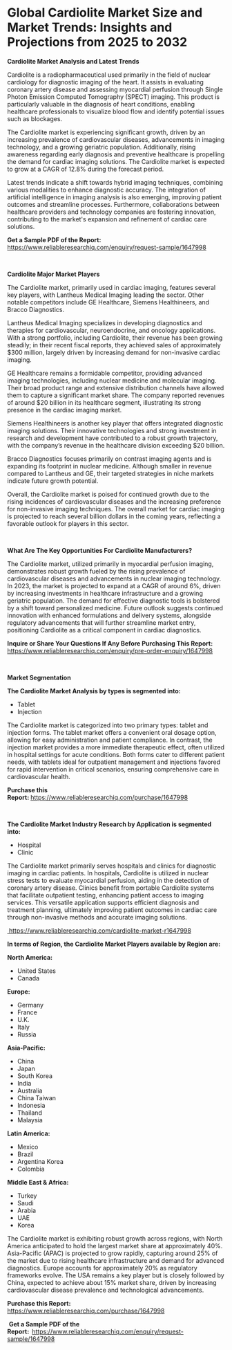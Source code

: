 <p><h1>Global Cardiolite Market Size and Market Trends: Insights and Projections from 2025 to 2032</h1></p><p><strong>Cardiolite Market Analysis and Latest Trends</strong></p>
<p><p>Cardiolite is a radiopharmaceutical used primarily in the field of nuclear cardiology for diagnostic imaging of the heart. It assists in evaluating coronary artery disease and assessing myocardial perfusion through Single Photon Emission Computed Tomography (SPECT) imaging. This product is particularly valuable in the diagnosis of heart conditions, enabling healthcare professionals to visualize blood flow and identify potential issues such as blockages.</p><p>The Cardiolite market is experiencing significant growth, driven by an increasing prevalence of cardiovascular diseases, advancements in imaging technology, and a growing geriatric population. Additionally, rising awareness regarding early diagnosis and preventive healthcare is propelling the demand for cardiac imaging solutions. The Cardiolite market is expected to grow at a CAGR of 12.8% during the forecast period. </p><p>Latest trends indicate a shift towards hybrid imaging techniques, combining various modalities to enhance diagnostic accuracy. The integration of artificial intelligence in imaging analysis is also emerging, improving patient outcomes and streamline processes. Furthermore, collaborations between healthcare providers and technology companies are fostering innovation, contributing to the market's expansion and refinement of cardiac care solutions.</p></p>
<p><strong>Get a Sample PDF of the Report:&nbsp;</strong> <a href="https://www.reliableresearchiq.com/enquiry/request-sample/1647998?utm_campaign=3166&utm_medium=2&utm_source=Github&utm_content=ia&utm_term=19042025&utm_id=cardiolite">https://www.reliableresearchiq.com/enquiry/request-sample/1647998</a></p>
<p>&nbsp;</p>
<p><strong>Cardiolite Major Market Players</strong></p>
<p><p>The Cardiolite market, primarily used in cardiac imaging, features several key players, with Lantheus Medical Imaging leading the sector. Other notable competitors include GE Healthcare, Siemens Healthineers, and Bracco Diagnostics.</p><p>Lantheus Medical Imaging specializes in developing diagnostics and therapies for cardiovascular, neuroendocrine, and oncology applications. With a strong portfolio, including Cardiolite, their revenue has been growing steadily; in their recent fiscal reports, they achieved sales of approximately $300 million, largely driven by increasing demand for non-invasive cardiac imaging.</p><p>GE Healthcare remains a formidable competitor, providing advanced imaging technologies, including nuclear medicine and molecular imaging. Their broad product range and extensive distribution channels have allowed them to capture a significant market share. The company reported revenues of around $20 billion in its healthcare segment, illustrating its strong presence in the cardiac imaging market.</p><p>Siemens Healthineers is another key player that offers integrated diagnostic imaging solutions. Their innovative technologies and strong investment in research and development have contributed to a robust growth trajectory, with the company’s revenue in the healthcare division exceeding $20 billion.</p><p>Bracco Diagnostics focuses primarily on contrast imaging agents and is expanding its footprint in nuclear medicine. Although smaller in revenue compared to Lantheus and GE, their targeted strategies in niche markets indicate future growth potential.</p><p>Overall, the Cardiolite market is poised for continued growth due to the rising incidences of cardiovascular diseases and the increasing preference for non-invasive imaging techniques. The overall market for cardiac imaging is projected to reach several billion dollars in the coming years, reflecting a favorable outlook for players in this sector.</p></p>
<p>&nbsp;</p>
<p><strong>What Are The Key Opportunities For Cardiolite Manufacturers?</strong></p>
<p><p>The Cardiolite market, utilized primarily in myocardial perfusion imaging, demonstrates robust growth fueled by the rising prevalence of cardiovascular diseases and advancements in nuclear imaging technology. In 2023, the market is projected to expand at a CAGR of around 6%, driven by increasing investments in healthcare infrastructure and a growing geriatric population. The demand for effective diagnostic tools is bolstered by a shift toward personalized medicine. Future outlook suggests continued innovation with enhanced formulations and delivery systems, alongside regulatory advancements that will further streamline market entry, positioning Cardiolite as a critical component in cardiac diagnostics.</p></p>
<p><strong>Inquire or Share Your Questions If Any Before Purchasing This Report:</strong> <a href="https://www.reliableresearchiq.com/enquiry/pre-order-enquiry/1647998?utm_campaign=3166&utm_medium=2&utm_source=Github&utm_content=ia&utm_term=19042025&utm_id=cardiolite">https://www.reliableresearchiq.com/enquiry/pre-order-enquiry/1647998</a></p>
<p>&nbsp;</p>
<p><strong>Market Segmentation</strong></p>
<p><strong>The Cardiolite Market Analysis by types is segmented into:</strong></p>
<p><ul><li>Tablet</li><li>Injection</li></ul></p>
<p><p>The Cardiolite market is categorized into two primary types: tablet and injection forms. The tablet market offers a convenient oral dosage option, allowing for easy administration and patient compliance. In contrast, the injection market provides a more immediate therapeutic effect, often utilized in hospital settings for acute conditions. Both forms cater to different patient needs, with tablets ideal for outpatient management and injections favored for rapid intervention in critical scenarios, ensuring comprehensive care in cardiovascular health.</p></p>
<p><strong>Purchase this Report:&nbsp;</strong><a href="https://www.reliableresearchiq.com/purchase/1647998?utm_campaign=3166&utm_medium=2&utm_source=Github&utm_content=ia&utm_term=19042025&utm_id=cardiolite">https://www.reliableresearchiq.com/purchase/1647998</a></p>
<p>&nbsp;</p>
<p><strong>The Cardiolite Market Industry Research by Application is segmented into:</strong></p>
<p><ul><li>Hospital</li><li>Clinic</li></ul></p>
<p><p>The Cardiolite market primarily serves hospitals and clinics for diagnostic imaging in cardiac patients. In hospitals, Cardiolite is utilized in nuclear stress tests to evaluate myocardial perfusion, aiding in the detection of coronary artery disease. Clinics benefit from portable Cardiolite systems that facilitate outpatient testing, enhancing patient access to imaging services. This versatile application supports efficient diagnosis and treatment planning, ultimately improving patient outcomes in cardiac care through non-invasive methods and accurate imaging solutions.</p></p>
<p><a href="https://www.reliableresearchiq.com/cardiolite-market-r1647998?utm_campaign=3166&utm_medium=2&utm_source=Github&utm_content=ia&utm_term=19042025&utm_id=cardiolite">&nbsp;https://www.reliableresearchiq.com/cardiolite-market-r1647998</a></p>
<p><strong>In terms of Region, the Cardiolite Market Players available by Region are:</strong></p>
<p>
    <p> <strong> North America: </strong>
        <ul>
            <li>United States</li>
            <li>Canada</li>
        </ul>
        </p> 
    <p> <strong> Europe: </strong>
        <ul>
            <li>Germany</li>
            <li>France</li>
            <li>U.K.</li>
            <li>Italy</li>
            <li>Russia</li>
        </ul>
        </p> 
    <p> <strong> Asia-Pacific: </strong>
        <ul>
            <li>China</li>
            <li>Japan</li>
            <li>South Korea</li>
            <li>India</li>
            <li>Australia</li>
            <li>China Taiwan</li>
            <li>Indonesia</li>
            <li>Thailand</li>
            <li>Malaysia</li>
        </ul>
        </p> 
    <p> <strong> Latin America: </strong>
        <ul>
            <li>Mexico</li>
            <li>Brazil</li>
            <li>Argentina Korea</li>
            <li>Colombia</li>
        </ul>
        </p> 
    <p> <strong> Middle East & Africa: </strong>
        <ul>
            <li>Turkey</li>
            <li>Saudi</li>
            <li>Arabia</li>
            <li>UAE</li>
            <li>Korea</li>
        </ul>
    </p>
    </p>
<p><p>The Cardiolite market is exhibiting robust growth across regions, with North America anticipated to hold the largest market share at approximately 40%. Asia-Pacific (APAC) is projected to grow rapidly, capturing around 25% of the market due to rising healthcare infrastructure and demand for advanced diagnostics. Europe accounts for approximately 20% as regulatory frameworks evolve. The USA remains a key player but is closely followed by China, expected to achieve about 15% market share, driven by increasing cardiovascular disease prevalence and technological advancements.</p></p>
<p><strong>Purchase this Report: </strong><a href="https://www.reliableresearchiq.com/purchase/1647998?utm_campaign=3166&utm_medium=2&utm_source=Github&utm_content=ia&utm_term=19042025&utm_id=cardiolite">https://www.reliableresearchiq.com/purchase/1647998</a></p>
<p>&nbsp;<strong>Get a Sample PDF of the Report:&nbsp;&nbsp;</strong><a href="https://www.reliableresearchiq.com/enquiry/request-sample/1647998?utm_campaign=3166&utm_medium=2&utm_source=Github&utm_content=ia&utm_term=19042025&utm_id=cardiolite">https://www.reliableresearchiq.com/enquiry/request-sample/1647998</a></p>
<p><strong></strong></p>
<p><p></p><p></p><p></p></p>